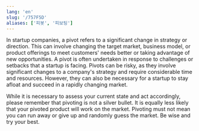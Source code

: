```yaml
---
lang: 'en'
slug: '/757F5D'
aliases: ['피봇', '피보팅']
---
```


In startup companies, a pivot refers to a significant change in strategy or direction.
This can involve changing the target market, business model, or product offerings to meet customers' needs better or taking advantage of new opportunities.
A pivot is often undertaken in response to challenges or setbacks that a startup is facing.
Pivots can be risky, as they involve significant changes to a company's strategy and require considerable time and resources.
However, they can also be necessary for a startup to stay afloat and succeed in a rapidly changing market.

While it is necessary to assess your current state and act accordingly,
please remember that pivoting is not a silver bullet.
It is equally less likely that your pivoted product will work on the market.
Pivoting must not mean you can run away or give up and randomly guess the market.
Be wise and try your best.
